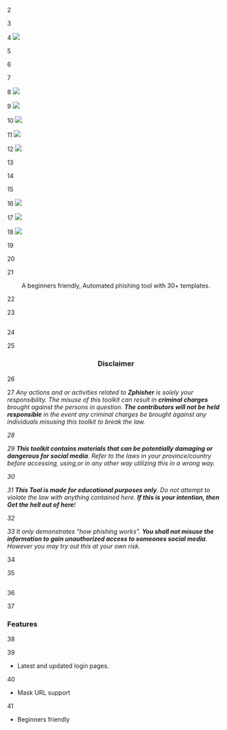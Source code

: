 <!-- Zphisher -->


2



3
<p align="center">


4
  <img src=".imgs/logo.png">


5
</p>


6



7
<p align="center">


8
  <img src="https://img.shields.io/badge/Version-2.2-green?style=for-the-badge">


9
  <img src="https://img.shields.io/github/license//Zenoixnoize/DARK-TOOL?style=for-the-badge">


10
  <img src="https://img.shields.io/github/stars/Zenoixnoize/DARK-TOOL?style=for-the-badge">


11
  <img src="https://img.shields.io/github/issues/Zenoixnoize/DARK-TOOL?color=rstyle=for-the-badge">


12
  <img src="https://img.shields.io/github/forks/Zenoixnoize/DARK-TOOL?color=teal&style=for-the-badge">


13
</p>


14



15
<p align="center">


16
  <img src="https://img.shields.io/badge/Author-HTR--Tech-cyan?style=flat-square">


17
  <img src="https://img.shields.io/badge/Open%20Source-Yes-cyan?style=flat-square">


18
  <img src="https://img.shields.io/badge/Written%20In-Bash-cyan?style=flat-square">


19
</p>


20



21
<p align="center">A beginners friendly, Automated phishing tool with 30+ templates.</p>


22



23
##


24



25
<h3><p align="center">Disclaimer</p></h3>


26



27
<i>Any actions and or activities related to <b>Zphisher</b> is solely your responsibility. The misuse of this toolkit can result in <b>criminal charges</b> brought against the persons in question. <b>The contributors will not be held responsible</b> in the event any criminal charges be brought against any individuals misusing this toolkit to break the law.


28



29
<b>This toolkit contains materials that can be potentially damaging or dangerous for social media</b>. Refer to the laws in your province/country before accessing, using,or in any other way utilizing this in a wrong way.


30



31
<b>This Tool is made for educational purposes only</b>. Do not attempt to violate the law with anything contained here. <b>If this is your intention, then Get the hell out of here</b>!


32



33
It only demonstrates "how phishing works". <b>You shall not misuse the information to gain unauthorized access to someones social media</b>. However you may try out this at your own risk.</i>


34



35
##


36



37
### Features


38



39
- Latest and updated login pages.


40
- Mask URL support 


41
- Beginners friendly
